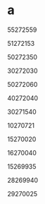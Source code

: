 # a

55272559

51272153

50272350

30272030

50272060

40272040

30271540

10270721

15270020

16270040

15269935

28269940

29270025
